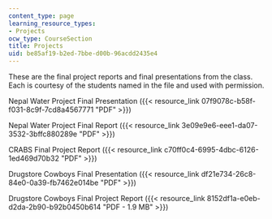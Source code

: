 ```yaml
---
content_type: page
learning_resource_types:
- Projects
ocw_type: CourseSection
title: Projects
uid: be85af19-b2ed-7bbe-d00b-96acdd2435e4
---
```


These are the final project reports and final presentations from the class. Each is courtesy of the students named in the file and used with permission.

Nepal Water Project Final Presentation ({{< resource_link 07f9078c-b58f-f031-8c9f-7cd8a4567771 "PDF" >}})

Nepal Water Project Final Report ({{< resource_link 3e09e9e6-eee1-da07-3532-3bffc880289e "PDF" >}})

CRABS Final Project Report ({{< resource_link c70ff0c4-6995-4dbc-6126-1ed469d70b32 "PDF" >}})

Drugstore Cowboys Final Presentation ({{< resource_link df21e734-26c8-84e0-0a39-fb7462e014be "PDF" >}})

Drugstore Cowboys Final Project Report ({{< resource_link 8152df1a-e0eb-d2da-2b90-b92b0450b614 "PDF - 1.9 MB" >}})